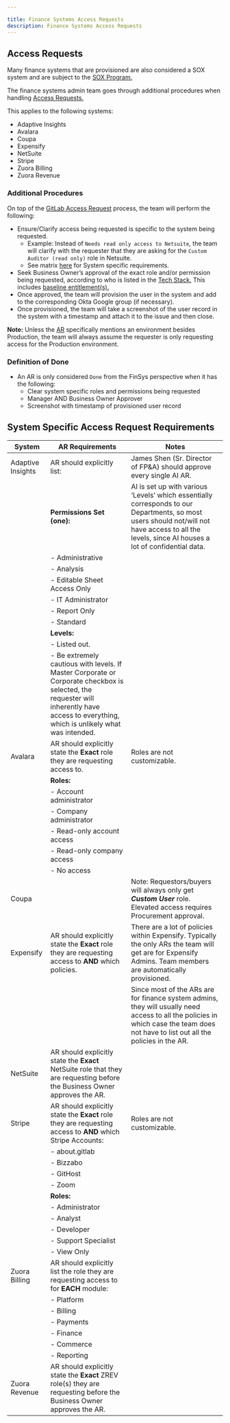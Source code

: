 ```yaml
---

title: Finance Systems Access Requests
description: Finance Systems Access Requests
---
```







## <i class="fas fa-book" id="biz-tech-icons"></i> Access Requests

Many finance systems that are provisioned are also considered a SOX system and are subject to the [SOX Program.](/handbook/internal-audit/sarbanes-oxley/)

The finance systems admin team goes through additional procedures when handling [Access Requests.](/handbook/business-technology/end-user-services/onboarding-access-requests/access-requests/#access-requests-ars)

This applies to the following systems:

- Adaptive Insights
- Avalara
- Coupa
- Expensify
- NetSuite
- Stripe
- Zuora Billing
- Zuora Revenue

### Additional Procedures

On top of the [GitLab Access Request](/handbook/business-technology/end-user-services/onboarding-access-requests/access-requests/#individual-or-bulk-access-request) process, the team will perform the following:

- Ensure/Clarify access being requested is specific to the system being requested.
    - Example: Instead of `Needs read only access to Netsuite`, the team will clarify with the requester that they are asking for the `Custom Auditor (read only)` role in Netsuite.
    - See matrix [here](/handbook/business-technology/enterprise-applications/finsys-access-requests/#-system-specific-access-request-requirements) for System specific requirements.
- Seek Business Owner’s approval of the exact role and/or permission being requested, according to who is listed in the [Tech Stack.](https://gitlab.com/gitlab-com/www-gitlab-com/-/blob/master/data/tech_stack.yml) This includes [baseline entitlement(s).](https://internal.gitlab.com/handbook/it/end-user-services/access-request/baseline-entitlements/)
- Once approved, the team will provision the user in the system and add to the corresponding Okta Google group (if necessary).
- Once provisioned, the team will take a screenshot of the user record in the system with a timestamp and attach it to the issue and then close.

**Note:** Unless the [AR](https://gitlab.com/gitlab-com/team-member-epics/access-requests/-/issues/new?issuable_template=Individual_Bulk_Access_Request) specifically mentions an environment besides Production, the team will always assume the requester is only requesting access for the Production environment.

### Definition of Done

- An AR is only considered `Done` from the FinSys perspective when it has the following:
    - Clear system specific roles and permissions being requested
    - Manager AND Business Owner Approver
    - Screenshot with timestamp of provisioned user record

## System Specific Access Request Requirements

| System            | AR Requirements                        | Notes             |
|-------------------|----------------------------------------|-------------------|
| Adaptive Insights | AR should explicitly list:              |James Shen (Sr. Director of FP&A) should approve every single AI AR.                    |
|                   | **Permissions Set (one):**             |AI is set up with various ‘Levels’ which essentially corresponds to our Departments, so most users should not/will not have access to all the levels, since AI houses a lot of confidential data.|
|                   | - Administrative                       |                   |
|                   | - Analysis                             |                   |
|                   | - Editable Sheet Access Only           |                   |
|                   | - IT Administrator                     |                   |
|                   | - Report Only                          |                   |
|                   | - Standard                             |                   |
|                   | **Levels:**                            |                   |
|                   | - Listed out.                          |                   |
|                   | - Be extremely cautious with levels. If Master Corporate or Corporate checkbox is selected, the requester will inherently have access to everything, which is unlikely what was intended.                       |
| Avalara | AR should explicitly state the **Exact** role they are requesting access to.| Roles are not customizable. |
| | **Roles:** | |
|                   | - Account administrator                       |                   |
|                   | - Company administrator
|                   | - Read-only account access                     |                   |
|                   | - Read-only company access                     |                   |
|                   | - No access                    |                   |
| Coupa | | Note: Requestors/buyers will always only get ***Custom User*** role. Elevated access requires Procurement approval.|
| Expensify | AR should explicitly state the **Exact** role they are requesting access to **AND** which policies. | There are a lot of policies within Expensify. Typically the only ARs the team will get are for Expensify Admins. Team members are automatically provisioned.|
|           | |Since most of the ARs are for finance system admins, they will usually need access to all the policies in which case the team does not have to list out all the policies in the AR.|
| NetSuite |AR should explicitly state the **Exact** NetSuite role that they are requesting before the Business Owner approves the AR. ||
|Stripe | AR should explicitly state the **Exact** role they are requesting access to **AND** which Stripe Accounts:| Roles are not customizable.|  
|                   | - about.gitlab                      |                   |
|                   | - Bizzabo                             |                   |
|                   | - GitHost           |                   |
|                   | - Zoom                     |                   |
|                   | **Roles:**| |
|                   | - Administrator                       |                   |
|                   | - Analyst                             |                   |
|                   | - Developer           |                   |
|                   | - Support Specialist                     |                   |
|                   | - View Only                          |  
| Zuora Billing | AR should explicitly list the role they are requesting access to for **EACH** module:| |
| | - Platform| |
| | - Billing| |
| | - Payments| |
| | - Finance| |
| | - Commerce| |
| | - Reporting| |
| Zuora Revenue | AR should explicitly state the **Exact** ZREV role(s) they are requesting before the Business Owner approves the AR. | |
